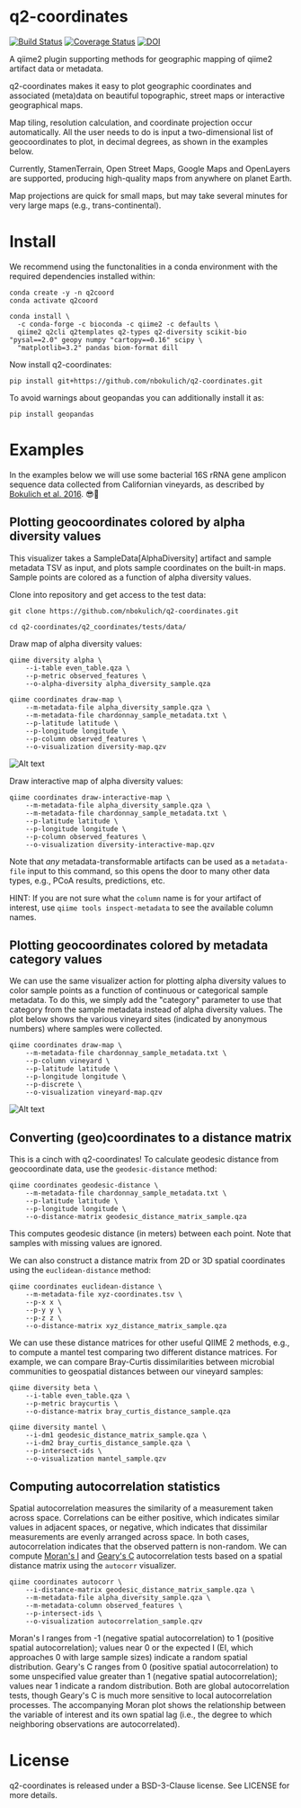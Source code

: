 # q2-coordinates

[![Build Status](https://travis-ci.org/nbokulich/q2-coordinates.svg?branch=master)](https://travis-ci.org/nbokulich/q2-coordinates) [![Coverage Status](https://coveralls.io/repos/github/nbokulich/q2-coordinates/badge.svg?branch=master)](https://coveralls.io/github/nbokulich/q2-coordinates?branch=master) [![DOI](https://zenodo.org/badge/DOI/10.5281/zenodo.2124295.svg)](https://doi.org/10.5281/zenodo.2124295)


A qiime2 plugin supporting methods for geographic mapping of qiime2 artifact data or metadata.

q2-coordinates makes it easy to plot geographic coordinates and associated (meta)data on beautiful topographic, street maps or interactive geographical maps.

Map tiling, resolution calculation, and coordinate projection occur automatically. All the user needs to do is input a two-dimensional list of geocoordinates to plot, in decimal degrees, as shown in the examples below.

Currently, StamenTerrain, Open Street Maps, Google Maps and OpenLayers are supported, producing high-quality maps from anywhere on planet Earth.

Map projections are quick for small maps, but may take several minutes for very large maps (e.g., trans-continental).

# Install
We recommend using the functonalities in a conda environment with the required dependencies installed within:
```
conda create -y -n q2coord
conda activate q2coord

conda install \
  -c conda-forge -c bioconda -c qiime2 -c defaults \
  qiime2 q2cli q2templates q2-types q2-diversity scikit-bio "pysal==2.0" geopy numpy "cartopy==0.16" scipy \
  "matplotlib=3.2" pandas biom-format dill
```
Now install q2-coordinates:
```
pip install git+https://github.com/nbokulich/q2-coordinates.git
```
To avoid warnings about geopandas you can additionally install it as:
```
pip install geopandas
```

# Examples
In the examples below we will use some bacterial 16S rRNA gene amplicon sequence data collected from Californian vineyards, as described by [Bokulich et al. 2016](https://doi.org/10.1128/mBio.00631-16). 😎🍷

## Plotting geocoordinates colored by alpha diversity values
This visualizer takes a SampleData[AlphaDiversity] artifact and sample metadata TSV as input, and plots sample coordinates on the built-in maps. Sample points are colored as a function of alpha diversity values.

Clone into repository and get access to the test data:
```
git clone https://github.com/nbokulich/q2-coordinates.git

cd q2-coordinates/q2_coordinates/tests/data/
```
Draw map of alpha diversity values:
```
qiime diversity alpha \
    --i-table even_table.qza \
    --p-metric observed_features \
    --o-alpha-diversity alpha_diversity_sample.qza

qiime coordinates draw-map \
    --m-metadata-file alpha_diversity_sample.qza \
    --m-metadata-file chardonnay_sample_metadata.txt \
    --p-latitude latitude \
    --p-longitude longitude \
    --p-column observed_features \
    --o-visualization diversity-map.qzv
```

![Alt text](./examples/alpha-diversity.jpg?raw=true "coordinates colored by observed species")

Draw interactive map of alpha diversity values:
```
qiime coordinates draw-interactive-map \
    --m-metadata-file alpha_diversity_sample.qza \
    --m-metadata-file chardonnay_sample_metadata.txt \
    --p-latitude latitude \
    --p-longitude longitude \
    --p-column observed_features \
    --o-visualization diversity-interactive-map.qzv
```

Note that _any_ metadata-transformable artifacts can be used as a `metadata-file` input to this command, so this opens the door to many other data types, e.g., PCoA results, predictions, etc.

HINT: If you are not sure what the `column` name is for your artifact of interest, use `qiime tools inspect-metadata` to see the available column names.

## Plotting geocoordinates colored by metadata category values
We can use the same visualizer action for plotting alpha diversity values to color sample points as a function of continuous or categorical sample metadata. To do this, we simply add the "category" parameter to use that category from the sample metadata instead of alpha diversity values. The plot below shows the various vineyard sites (indicated by anonymous numbers) where samples were collected.
```
qiime coordinates draw-map \
    --m-metadata-file chardonnay_sample_metadata.txt \
    --p-column vineyard \
    --p-latitude latitude \
    --p-longitude longitude \
    --p-discrete \
    --o-visualization vineyard-map.qzv
```
![Alt text](./examples/vineyard-map.jpg?raw=true "coordinates colored by metadata values")

## Converting (geo)coordinates to a distance matrix
This is a cinch with q2-coordinates! To calculate geodesic distance from geocoordinate data, use the `geodesic-distance` method:
```
qiime coordinates geodesic-distance \
    --m-metadata-file chardonnay_sample_metadata.txt \
    --p-latitude latitude \
    --p-longitude longitude \
    --o-distance-matrix geodesic_distance_matrix_sample.qza
```

This computes geodesic distance (in meters) between each point. Note that samples with missing values are ignored.

We can also construct a distance matrix from 2D or 3D spatial coordinates using the `euclidean-distance` method:
```
qiime coordinates euclidean-distance \
    --m-metadata-file xyz-coordinates.tsv \
    --p-x x \
    --p-y y \
    --p-z z \
    --o-distance-matrix xyz_distance_matrix_sample.qza
```

We can use these distance matrices for other useful QIIME 2 methods, e.g., to compute a mantel test comparing two different distance matrices. For example, we can compare Bray-Curtis dissimilarities between microbial communities to geospatial distances between our vineyard samples:
```
qiime diversity beta \
    --i-table even_table.qza \
    --p-metric braycurtis \
    --o-distance-matrix bray_curtis_distance_sample.qza

qiime diversity mantel \
    --i-dm1 geodesic_distance_matrix_sample.qza \
    --i-dm2 bray_curtis_distance_sample.qza \
    --p-intersect-ids \
    --o-visualization mantel_sample.qzv
```

## Computing autocorrelation statistics
Spatial autocorrelation measures the similarity of a measurement taken across space. Correlations can be either positive, which indicates similar values in adjacent spaces, or negative, which indicates that dissimilar measurements are evenly arranged across space. In both cases, autocorrelation indicates that the observed pattern is non-random. We can compute [Moran's I](https://en.wikipedia.org/wiki/Moran%27s_I) and [Geary's C](https://en.wikipedia.org/wiki/Geary%27s_C) autocorrelation tests based on a spatial distance matrix using the `autocorr` visualizer.
```
qiime coordinates autocorr \
    --i-distance-matrix geodesic_distance_matrix_sample.qza \
    --m-metadata-file alpha_diversity_sample.qza \
    --m-metadata-column observed_features \
    --p-intersect-ids \
    --o-visualization autocorrelation_sample.qzv
```

Moran's I ranges from -1 (negative spatial autocorrelation) to 1 (positive spatial autocorrelation); values near 0 or the expected I (EI, which approaches 0 with large sample sizes) indicate a random spatial distribution. Geary's C ranges from 0 (positive spatial autocorrelation) to some unspecified value greater than 1 (negative spatial autocorrelation); values near 1 indicate a random distribution. Both are global autocorrelation tests, though Geary's C is much more sensitive to local autocorrelation processes. The accompanying Moran plot shows the relationship between the variable of interest and its own spatial lag (i.e., the degree to which neighboring observations are autocorrelated).

# License
q2-coordinates is released under a BSD-3-Clause license. See LICENSE for more details.
